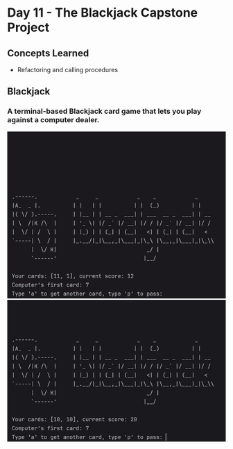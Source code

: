 # Day 11 - The Blackjack Capstone Project
## Concepts Learned
- Refactoring and calling procedures
## Blackjack
### A terminal-based Blackjack card game that lets you play against a computer dealer.
![Day 11 Code Demo](../gifs/Day011-1.gif)
![Day 11 Code Demo](../gifs/Day011-2.gif)
